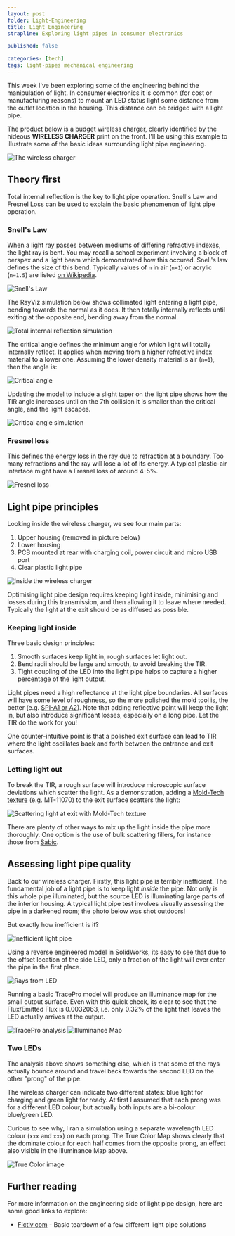 ```yaml
---
layout: post
folder: Light-Engineering
title: Light Engineering
strapline: Exploring light pipes in consumer electronics

published: false

categories: [tech]
tags: light-pipes mechanical engineering
---
```


This week I've been exploring some of the engineering behind the manipulation of light. In consumer electronics it is common (for cost or manufacturing reasons) to mount an LED status light some distance from the outlet location in the housing. This distance can be bridged with a light pipe.

<!-- more -->

The product below is a budget wireless charger, clearly identified by the hideous **WIRELESS CHARGER** print on the front. I'll be using this example to illustrate some of the basic ideas surrounding light pipe engineering.

![The wireless charger](/images/posts/Light-Engineering/charger-parts.jpg)

## Theory first

Total internal reflection is the key to light pipe operation. Snell's Law and Fresnel Loss can be used to explain the basic phenomenon of light pipe operation.

### Snell's Law

When a light ray passes between mediums of differing refractive indexes, the light ray is bent. You may recall a school experiment involving a block of perspex and a light beam which demonstrated how this occured. Snell's law defines the size of this bend. Typically values of `n` in air (`n=1`) or acrylic (`n=1.5`) are listed [on Wikipedia](https://en.wikipedia.org/wiki/List_of_refractive_indices).

![Snell's Law](/images/posts/Light-Engineering/equation1.png)

The RayViz simulation below shows collimated light entering a light pipe, bending towards the normal as it does. It then totally internally reflects until exiting at the opposite end, bending away from the normal.

![Total internal reflection simulation](/images/posts/Light-Engineering/tir-1.png)

The critical angle defines the minimum angle for which light will totally internally reflect. It applies when moving from a higher refractive index material to a lower one. Assuming the lower density material is air (`n=1`), then the angle is:

![Critical angle](/images/posts/Light-Engineering/equation3.png)

Updating the model to include a slight taper on the light pipe shows how the TIR angle increases until on the 7th collision it is smaller than the critical angle, and the light escapes.

![Critical angle simulation](/images/posts/Light-Engineering/tir-3.png)

### Fresnel loss

This defines the energy loss in the ray due to refraction at a boundary. Too many refractions and the ray will lose a lot of its energy. A typical plastic-air interface might have a Fresnel loss of around 4-5%.

![Fresnel loss](/images/posts/Light-Engineering/equation2.png)


## Light pipe principles

Looking inside the wireless charger, we see four main parts:

1. Upper housing (removed in picture below)
2. Lower housing
3. PCB mounted at rear with charging coil, power circuit and micro USB port
4. Clear plastic light pipe

![Inside the wireless charger](/images/posts/Light-Engineering/cover_removed.jpg)

Optimising light pipe design requires keeping light inside, minimising and losses during this transmission, and then allowing it to leave where needed. Typically the light at the exit should be as diffused as possible.

### Keeping light inside

Three basic design principles:

1. Smooth surfaces keep light in, rough surfaces let light out. 
1. Bend radii should be large and smooth, to avoid breaking the TIR.
1. Tight coupling of the LED into the light pipe helps to capture a higher percentage of the light output.

Light pipes need a high reflectance at the light pipe boundaries. All surfaces will have some level of roughness, so the more polished the mold tool is, the better (e.g. [SPI-A1 or A2](https://www.protolabs.com/resources/design-tips/sorting-through-surface-finishes/)). Note that adding reflective paint will keep the light in, but also introduce significant losses, especially on a long pipe. Let the TIR do the work for you!

One counter-intuitive point is that a polished exit surface can lead to TIR where the light oscillates back and forth between the entrance and exit surfaces.

### Letting light out

To break the TIR, a rough surface will introduce microscopic surface deviations which scatter the light. As a demonstration, adding a [Mold-Tech texture](https://upmold.com/mold-tech-texture-specifications/) (e.g. MT-11070) to the exit surface scatters the light: 

![Scattering light at exit with Mold-Tech texture](/images/posts/Light-Engineering/tir-2.png)

There are plenty of other ways to mix up the light inside the pipe more thoroughly. One option is the use of bulk scattering fillers, for instance those from [Sabic](https://www.sabic.com). 

## Assessing light pipe quality

Back to our wireless charger. Firstly, this light pipe is terribly inefficient. The fundamental job of a light pipe is to keep light _inside_ the pipe. Not only is this whole pipe illuminated, but the source LED is illuminating large parts of the interior housing. A typical light pipe test involves visually assessing the pipe in a darkened room; the photo below was shot outdoors!

But exactly how inefficient is it?

![Inefficient light pipe](/images/posts/Light-Engineering/light_pipe_turned_on.jpg)

Using a reverse engineered model in SolidWorks, its easy to see that due to the offset location of the side LED, only a fraction of the light will ever enter the pipe in the first place. 

![Rays from LED](/images/posts/Light-Engineering/led-rays-source.png)

Running a basic TracePro model will produce an illuminance map for the small output surface. Even with this quick check, its clear to see that the Flux/Emitted Flux is 0.0032063, i.e. only 0.32% of the light that leaves the LED actually arrives at the output.  

![TracePro analysis](/images/posts/Light-Engineering/trace-pro2.png)
![Illuminance Map](/images/posts/Light-Engineering/trace-pro3.png)

### Two LEDs

The analysis above shows something else, which is that some of the rays actually bounce around and travel back towards the second LED on the other "prong" of the pipe.

The wireless charger can indicate two different states: blue light for charging and green light for ready. At first I assumed that each prong was for a different LED colour, but actually both inputs are a bi-colour blue/green LED.

Curious to see why, I ran a simulation using a separate wavelength LED colour (`xxx` and `xxx`) on each prong. The True Color Map shows clearly that the dominate colour for each half comes from the opposite prong, an effect also visible in the Illuminance Map above.

![True Color image](/images/posts/Light-Engineering/trace-pro4.png)

## Further reading

For more information on the engineering side of light pipe design, here are some good links to explore:

+ [Fictiv.com](https://www.fictiv.com/hwg/design/learn-by-example-how-to-design-light-pipes) - Basic teardown of a few different light pipe solutions

   